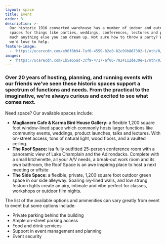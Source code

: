 ```yaml
---
layout: space
title: Event
order: 3
description: >-
  Our historic 1916 converted warehouse has a number of indoor and outdoor
  spaces for things like parties, weddings, conferences, lectures and pretty
  much anything else you can dream up. Not sure how to throw a party? We do, and
  we'd love to help.
feature-image:
  - 'https://ucarecdn.com/e96f8b94-7af6-4559-82e0-82e99b867302~1/nth/0/'
images:
  - 'https://ucarecdn.com/1b5e65ad-3cf9-4717-af06-7924112de30e~1/nth/0/'
---
```

### Over 20 years of hosting, planning, and running events with our friends we've seen these historic spaces support a spectrum of functions and needs. From the practical to the imaginative, we're always curious and excited to see what comes next.

Need space? Our available spaces include:

* **Maglianero Cafe &  Karma Bird House Gallery:** a flexible 1,200 square foot window-lined space which commonly hosts larger functions like community events, weddings, product launches, talks and lectures. With on-street access, tons of natural light, wood floors, and a vaulted ceiling.
* **The Roof Space:** isa fully outfitted 25-person conference room with a panoramic view of Lake Champlain and the Adirondacks. Complete with a small kitchenette, all your A/V needs, a break-out work room and its own bathroom, the Roof Space is an awe inspiring place to host a next meeting or offsite
* **The Side Space:** a flexible, private, 1,200 square foot outdoor green space in our side alleyway. Soaring ivy-lined walls, and low strung festoon lights create an airy, intimate and vibe perfect for classes, workshops or outdoor film nights.

The list of the available options and ammenities can vary greatly from event to event but some options include: 

* Private parking behind the building
* Ample on-street parking access
* Food and drink services
* Support in event management and planning
* Event security
